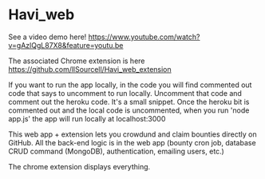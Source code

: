 # Havi_web

See a video demo here!
https://www.youtube.com/watch?v=gAzlQgL87X8&feature=youtu.be


The associated Chrome extension is here
https://github.com/llSourcell/Havi_web_extension

If you want to run the app locally, in the code you will find commented out code that says to uncomment to run locally. Uncomment that code and comment out the heroku code. It's a small snippet. 
Once the heroku bit is commented out and the local code is uncommented, when you run 'node app.js' the app will run locally at localhost:3000

This web app + extension lets you crowdund and claim bounties directly on GitHub. All the back-end logic is in the web app (bounty cron job, database CRUD command (MongoDB), authentication, emailing users, etc.)

The chrome extension displays everything.

